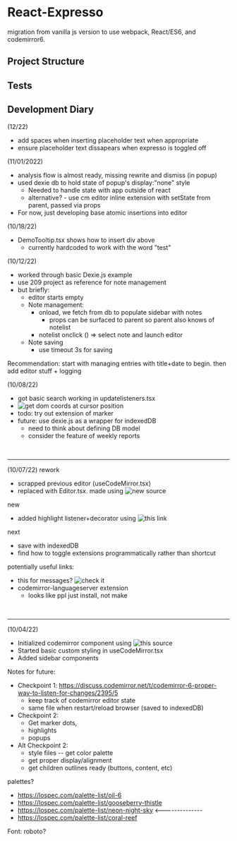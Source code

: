 # React-Expresso

migration from vanilla js version to use webpack, React/ES6, and codemirror6.

## Project Structure

## Tests

## Development Diary

(12/22)
- add spaces when inserting placeholder text when appropriate
- ensure placeholder text dissapears when expresso is toggled off


(11/01/2022)
- analysis flow is almost ready, missing rewrite and dismiss (in popup)
- used dexie db to hold state of popup's display:"none" style
  - Needed to handle state with app outside of react
  - alternative? - use cm editor inline extension with setState from parent, passed via props 
- For now, just developing base atomic insertions into editor

(10/18/22)
- DemoTooltip.tsx shows how to insert div above
  - currently hardcoded to work with the word "test"



(10/12/22)
- worked through basic Dexie.js example
- use 209 project as reference for note management
- but briefly:
  - editor starts empty
  - Note management:
    - onload, we fetch from db to populate sidebar with notes
      - props can be surfaced to parent so parent also knows of notelist 
    - notelist onclick () => select note and launch editor 
  - Note saving
    - use timeout 3s for saving

Recommendation: start with managing entries with title+date to begin. then add editor stuff + logging


(10/08/22)
- got basic search working in updatelisteners.tsx
- ![get dom coords at cursor position](https://codemirror.net/docs/ref/#view.EditorView.coordsAtPos)
- todo: try out extension of marker
- future: use dexie.js as a wrapper for indexedDB
  - need to think about defining DB model 
  - consider the feature of weekly reports


<br>

---

(10/07/22)
rework
- scrapped previous editor (useCodeMirror.tsx)
- replaced with Editor.tsx. made using ![new source](https://www.bayanbennett.com/posts/failing-to-add-codemirror-6-and-then-succeeding-devlog-004/)

new
- added highlight listener+decorator using ![this link](https://codemirror.net/examples/decoration/)

next
- save with indexedDB
- find how to toggle extensions programmatically rather than shortcut

potentially useful links:
- this for messages? ![check it](https://codemirror.net/examples/panel/)
- codemirror-languageserver extension
  - looks like ppl just install, not make

<br>

---

(10/04/22) 
- Initialized codemirror component using ![this source](https://www.codiga.io/blog/implement-codemirror-6-in-react/)
- Started basic custom styling in useCodeMirror.tsx
- Added sidebar components

Notes for future:
- Checkpoint 1:  https://discuss.codemirror.net/t/codemirror-6-proper-way-to-listen-for-changes/2395/5 
  - keep track of codemirror editor state
  - same file when restart/reload browser (saved to indexedDB)
- Checkpoint 2:
  - Get marker dots,
  - highlights
  - popups
- Alt Checkpoint 2:
  - style files -- get color palette
  - get proper display/alignment
  - get children outlines ready (buttons, content, etc)


palettes?
- https://lospec.com/palette-list/oil-6
- https://lospec.com/palette-list/gooseberry-thistle
- https://lospec.com/palette-list/neon-night-sky <--------------
- https://lospec.com/palette-list/coral-reef

Font: roboto?
